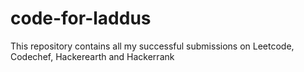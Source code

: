 # code-for-laddus
This repository contains all my successful submissions on Leetcode, Codechef, Hackerearth and Hackerrank
